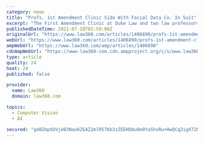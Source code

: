```yaml
---
category: news
title: "Profs, 1st Amendment Clinic Side With Facial Data Co. In Suit"
excerpt: "The First Amendment Clinic at Duke Law and two law professors backed Clearview AI in an Illinois federal court suit, arguing that the First Amendment protects the facial recognition company's practice of extracting biometric data from online images of people's faces."
publishedDateTime: 2021-07-28T02:59:00Z
originalUrl: "https://www.law360.com/articles/1406890/profs-1st-amendment-clinic-side-with-facial-data-co-in-suit"
webUrl: "https://www.law360.com/articles/1406890/profs-1st-amendment-clinic-side-with-facial-data-co-in-suit"
ampWebUrl: "https://www.law360.com/amp/articles/1406890"
cdnAmpWebUrl: "https://www-law360-com.cdn.ampproject.org/c/s/www.law360.com/amp/articles/1406890"
type: article
quality: 24
heat: 24
published: false

provider:
  name: Law360
  domain: law360.com

topics:
  - Computer Vision
  - AI

secured: "g40ZmpdUVjeB3Nao62EAZ2mlR57Kb3zZEEHDAu0eOYaShsRu+HwQCq2igX72NrL0pPU2YgiF19Rf3rLivkxsJqXAL74kDsCBzvyFWdD9kt+xcyAgw/E95oeHZTmngxRweDXmXJz4ogR8rgdJ00fzcjVg/zbNzyKX/ZfWrCmFdFJ2p8zHb7O3xuCZlQBeG+DAr6DLU/kZC/ne7Uk4oFINyvXmqtdCRLdK9slHHmvOPSBH7+sC5XcOgkPwRvjv+8pTjy137ntLDIhw1dqVsY1ZYDsVqEmzvu6oRZkzkxAKFVtRXgU6HeGUgr37AQEk3sX88bDyjCw4TEMVtQm+IIS6jL+FbEuqXPrORiKZ106Q1Yo=;fyeMSHbikzFGm5Xt/LvIMg=="
---
```


